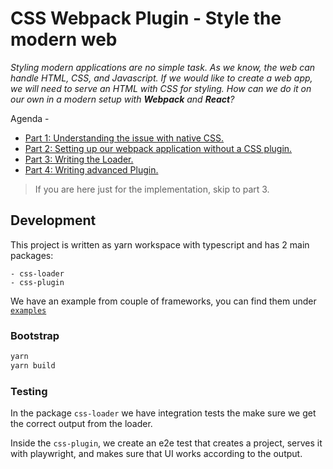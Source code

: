 # CSS Webpack Plugin - Style the modern web

_Styling modern applications are no simple task.
As we know, the web can handle HTML, CSS, and Javascript.
If we would like to create a web app, we will need to serve an HTML with CSS for styling. 
How can we do it on our own in a modern setup with **Webpack** and **React**?_

Agenda - 
* [Part 1: Understanding the issue with native CSS.](./docs/native-css-issue.md)
* [Part 2: Setting up our webpack application without a CSS plugin.](./docs/setup-the-solution.md)
* [Part 3: Writing the Loader.](./docs/css-loader.md)
* [Part 4: Writing advanced Plugin.](./docs/css-plugin.md)

> If you are here just for the implementation, skip to part 3.

## Development

This project is written as yarn workspace with typescript and has 2 main packages:

```
- css-loader
- css-plugin
```

We have an example from couple of frameworks, you can find them under [`examples`](./examples)

### Bootstrap

```bash
yarn
yarn build
```

### Testing

In the package `css-loader` we have integration tests the make sure we get the correct output from the loader.

Inside the `css-plugin`, we create an e2e test that creates a project, serves it with playwright, and makes sure that UI works according to the output.